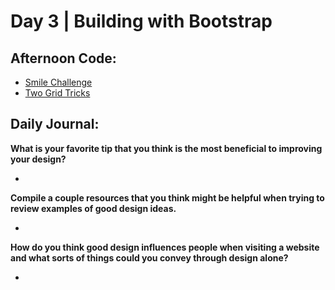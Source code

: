 # Day 3 | Building with Bootstrap

## Afternoon Code:
 + [Smile Challenge](https://github.com/hollidavis/smile-challenge)
  + [Two Grid Tricks](https://github.com/hollidavis/two-grid-tricks)

## Daily Journal:

**What is your favorite tip that you think is the most beneficial to improving your design?**

+ 

**Compile a couple resources that you think might be helpful when trying to review examples of good design ideas.**

+ 

**How do you think good design influences people when visiting a website and what sorts of things could you convey through design alone?**

+ 
